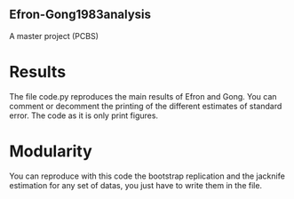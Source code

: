 ## Efron-Gong1983analysis
A master project (PCBS)

# Results
The file code.py reproduces the main results of Efron and Gong. You can comment or decomment the printing of the different estimates of standard error. The code as it is only print figures.

# Modularity
You can reproduce with this code the bootstrap replication and the jacknife estimation for any set of datas, you just have to write them in the file.
